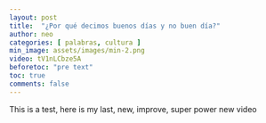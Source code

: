 ```yaml
---
layout: post
title:  "¿Por qué decimos buenos días y no buen día?"
author: neo
categories: [ palabras, cultura ]
min_image: assets/images/min-2.png
video: tV1nLCbze5A
beforetoc: "pre text"
toc: true
comments: false
---
```



This is a test, here is my last, new, improve, super power new video
